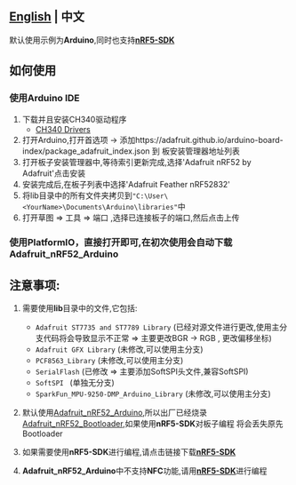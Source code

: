 
## **[English](../README.MD) | 中文**

默认使用示例为**Arduino**,同时也支持[**nRF5-SDK**](https://www.nordicsemi.com/Software-and-Tools/Software/nRF5-SDK/Download)

## 如何使用
### 使用**Arduino IDE**
1. 下载并且安装CH340驱动程序
   - [CH340 Drivers](http://www.wch-ic.com/search?q=ch340&t=downloads)
2. 打开Arduino,打开首选项 -> 添加https://adafruit.github.io/arduino-board-index/package_adafruit_index.json 到 板安装管理器地址列表
3. 打开板子安装管理器中,等待索引更新完成,选择'Adafruit nRF52 by Adafruit'点击安装
4. 安装完成后,在板子列表中选择'Adafruit Feather nRF52832'
5. 将lib目录中的所有文件夹拷贝到`"C:\User\<YourName>\Documents\Arduino\libraries"`中
6. 打开草图 => 工具 => 端口 ,选择已连接板子的端口,然后点击上传

### 使用**PlatformIO**，直接打开即可,在初次使用会自动下载**Adafruit_nRF52_Arduino**

## 注意事项:
1. 需要使用**lib**目录中的文件,它包括:
   - `Adafruit ST7735 and ST7789 Library` (已经对源文件进行更改,使用主分支代码将会导致显示不正常 => 主要更改BGR -> RGB , 更改偏移坐标)
   - `Adafruit GFX Library`   (未修改,可以使用主分支)
   - `PCF8563_Library`        (未修改,可以使用主分支)
   - `SerialFlash`            (已修改 => 主要添加SoftSPI头文件,兼容SoftSPI)
   - `SoftSPI `               (单独无分支)
   - `SparkFun_MPU-9250-DMP_Arduino_Library`   (未修改,可以使用主分支)

2. 默认使用[Adafruit_nRF52_Arduino](https://github.com/adafruit/Adafruit_nRF52_Arduino),所以出厂已经烧录[Adafruit_nRF52_Bootloader](https://github.com/adafruit/Adafruit_nRF52_Bootloader),如果使用**nRF5-SDK**对板子编程 将会丢失原先Bootloader

3. 如果需要使用**nRF5-SDK**进行编程,请点击链接下载[**nRF5-SDK**](https://www.nordicsemi.com/Software-and-Tools/Software/nRF5-SDK/Download)

4. **Adafruit_nRF52_Arduino**中不支持**NFC**功能,请用[**nRF5-SDK**](https://www.nordicsemi.com/Software-and-Tools/Software/nRF5-SDK/Download)进行编程
